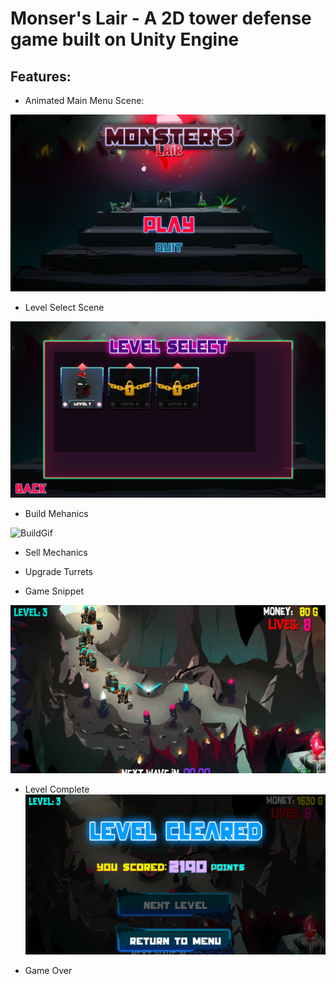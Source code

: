 # Monser's Lair - A 2D tower defense game built on Unity Engine

## Features:
- Animated Main Menu Scene: 

![MainMenuScene](./MainMenuScene.png)  

- Level Select Scene

![LevelSelectScene](./LevelSelectScene.png)  

- Build Mehanics  

![BuildGif](./BuildTurret.gif)  

- Sell Mechanics  

- Upgrade Turrets

- Game Snippet

![MainGameGif](./maingame.gif)  

- Level Complete
![LevelCompleteGif](./levelcomplete.gif)  

- Game Over
